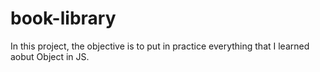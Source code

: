 # book-library

In this project, the objective is to put in practice everything that I learned aobut Object in JS.
